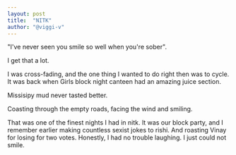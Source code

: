 ```yaml
---
layout: post
title:  "NITK"
author: "@viggi-v"
---
```


"I've never seen you smile so well when you're sober".

I get that a lot.

I was cross-fading, and the one thing I wanted to do right then was to cycle. It was back when Girls block night canteen had an amazing juice section. 

Missisipy mud never tasted better. 

Coasting through the empty roads, facing the wind and smiling.

That was one of the finest nights I had in nitk. It was our block party, and I remember earlier making countless sexist jokes to rishi. And roasting Vinay for losing for two votes. Honestly, I had no trouble laughing. I just could not smile. 

